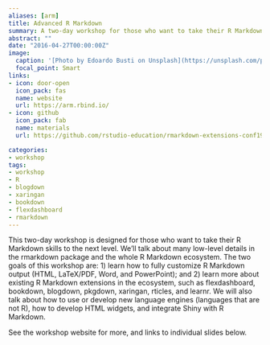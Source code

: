```yaml
---
aliases: [arm]
title: Advanced R Markdown
summary: A two-day workshop for those who want to take their R Markdown skills to the next level 
abstract: ""
date: "2016-04-27T00:00:00Z"
image:
  caption: '[Photo by Edoardo Busti on Unsplash](https://unsplash.com/photos/gEdPXT6BKcc)'
  focal_point: Smart
links:
- icon: door-open
  icon_pack: fas
  name: website
  url: https://arm.rbind.io/
- icon: github
  icon_pack: fab
  name: materials
  url: https://github.com/rstudio-education/rmarkdown-extensions-conf19

categories:
- workshop
tags:
- workshop
- R
- blogdown
- xaringan
- bookdown
- flexdashboard
- rmarkdown
---
```


This two-day workshop is designed for those who want to take their R Markdown skills to the next level. We’ll talk about many low-level details in the rmarkdown package and the whole R Markdown ecosystem. The two goals of this workshop are: 1) learn how to fully customize R Markdown output (HTML, LaTeX/PDF, Word, and PowerPoint); and 2) learn more about existing R Markdown extensions in the ecosystem, such as flexdashboard, bookdown, blogdown, pkgdown, xaringan, rticles, and learnr. We will also talk about how to use or develop new language engines (languages that are not R), how to develop HTML widgets, and integrate Shiny with R Markdown.

See the workshop website for more, and links to individual slides below.